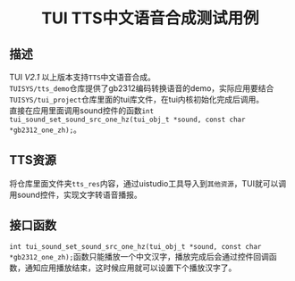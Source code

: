 <h1 align="center"> TUI TTS中文语音合成测试用例 </h1>

## 描述
TUI *V2.1* 以上版本支持`TTS`中文语音合成。<br>
`TUISYS/tts_demo`仓库提供了gb2312编码转换语音的demo，实际应用要结合`TUISYS/tui_project`仓库里面的tui库文件，在tui内核初始化完成后调用。<br>
直接在应用里面调用sound控件的函数`int tui_sound_set_sound_src_one_hz(tui_obj_t *sound, const char *gb2312_one_zh);`。

## TTS资源
将仓库里面文件夹`tts_res`内容，通过uistudio工具导入到`其他资源`，TUI就可以调用sound控件，实现文字转语音播报。

## 接口函数
`int tui_sound_set_sound_src_one_hz(tui_obj_t *sound, const char *gb2312_one_zh);`函数只能播放一个中文汉字，播放完成后会通过控件回调函数，通知应用播放结束，这时候应用就可以设置下个播放汉字了。

